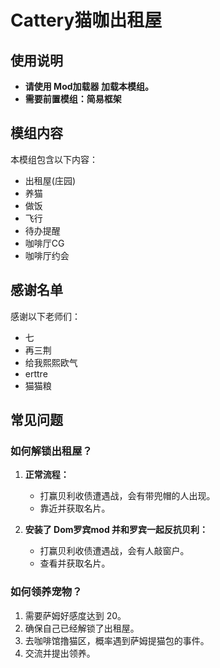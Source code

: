 # Cattery猫咖出租屋

## 使用说明
- **请使用 Mod加载器 加载本模组。**
- **需要前置模组：简易框架**

## 模组内容
本模组包含以下内容：
- 出租屋(庄园)
- 养猫
- 做饭
- 飞行
- 待办提醒
- 咖啡厅CG
- 咖啡厅约会

## 感谢名单
感谢以下老师们：
- 七
- 再三荆
- 给我熙熙欧气
- erttre
- 猫猫粮

## 常见问题

### 如何解锁出租屋？
1. **正常流程：**
   - 打赢贝利收债遭遇战，会有带兜帽的人出现。
   - 靠近并获取名片。

2. **安装了 Dom罗宾mod 并和罗宾一起反抗贝利：**
   - 打赢贝利收债遭遇战，会有人敲窗户。
   - 查看并获取名片。

### 如何领养宠物？
1. 需要萨姆好感度达到 20。
2. 确保自己已经解锁了出租屋。
3. 去咖啡馆撸猫区，概率遇到萨姆提猫包的事件。
4. 交流并提出领养。
